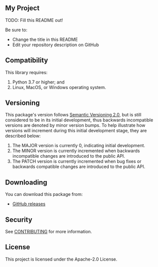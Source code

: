 ## My Project

TODO: Fill this README out!

Be sure to:

* Change the title in this README
* Edit your repository description on GitHub


## Compatibility

This library requires:

1. Python 3.7 or higher; and
2. Linux, MacOS, or Windows operating system.

## Versioning

This package's version follows [Semantic Versioning 2.0](https://semver.org/), but is still considered to be in its 
initial development, thus backwards incompatible versions are denoted by minor version bumps. To help illustrate how
versions will increment during this initial development stage, they are described below:

1. The MAJOR version is currently 0, indicating initial development. 
2. The MINOR version is currently incremented when backwards incompatible changes are introduced to the public API. 
3. The PATCH version is currently incremented when bug fixes or backwards compatible changes are introduced to the public API. 

## Downloading

You can download this package from:
- [GitHub releases](https://github.com/casillas2/deadline-cloud-for-3ds-max/releases)

## Security

See [CONTRIBUTING](CONTRIBUTING.md#security-issue-notifications) for more information.

## License

This project is licensed under the Apache-2.0 License.

